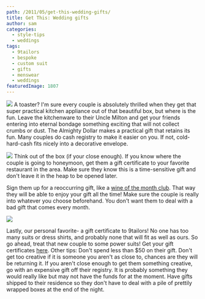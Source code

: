 ```yaml
---
path: /2011/05/get-this-wedding-gifts/
title: Get This: Wedding gifts
author: sam
categories: 
  - style-tips
  - weddings
tags: 
  - 9tailors
  - bespoke
  - custom suit
  - gifts
  - menswear
  - weddings
featuredImage: 1807
---
```

[![](http://1.bp.blogspot.com/-IBdzcEI2cVo/TcFlIgb7fxI/AAAAAAAAATQ/fvcJnXYGEk4/s400/early-wedding-gifts-800x800.jpg)](http://1.bp.blogspot.com/-IBdzcEI2cVo/TcFlIgb7fxI/AAAAAAAAATQ/fvcJnXYGEk4/s1600/early-wedding-gifts-800x800.jpg) A toaster? I'm sure every couple is absolutely thrilled when they get that super practical kitchen appliance out of that beautiful box, but where is the fun. Leave the kitchenware to their Uncle Milton and get your friends entering into eternal bondage something exciting that will not collect crumbs or dust. The Almighty Dollar makes a practical gift that retains its fun. Many couples do cash registry to make it easier on you. If not, cold-hard-cash fits nicely into a decorative envelope.

[![](http://1.bp.blogspot.com/-xjwEbhLCbzs/TcFiFSOcozI/AAAAAAAAATA/lS0NvKsccgA/s320/images.jpg)](http://1.bp.blogspot.com/-xjwEbhLCbzs/TcFiFSOcozI/AAAAAAAAATA/lS0NvKsccgA/s1600/images.jpg) Think out of the box (if your close enough). If you know where the couple is going to honeymoon, get them a gift certificate to your favorite restaurant in the area. Make sure they know this is a time-sensitive gift and don't leave it in the heap to be opened later.

Sign them up for a reoccurring gift, like a [wine of the month club](http://www.wineofthemonthclub.com/). That way they will be able to enjoy your gift all the time! Make sure the couple is really into whatever you choose beforehand. You don't want them to deal with a bad gift that comes every month.

[![](http://2.bp.blogspot.com/--MqBY3XC8aI/TcFkR2cb9OI/AAAAAAAAATI/f5AuycEthGo/s320/images-2.jpg)](http://2.bp.blogspot.com/--MqBY3XC8aI/TcFkR2cb9OI/AAAAAAAAATI/f5AuycEthGo/s1600/images-2.jpg)

Lastly, our personal favorite- a gift certificate to 9tailors! No one has too many suits or dress shirts, and probably none that will fit as well as ours. So go ahead, treat that new couple to some power suits! Get your gift certificates [here](http://9tailors.com/gifts/purchase). Other tips: Don't spend less than $50 on their gift. Don't get too creative if it is someone you aren't as close to, chances are they will be returning it. If you aren't close enough to get them something creative, go with an expensive gift off their registry. It is probably something they would really like but may not have the funds for at the moment. Have gifts shipped to their residence so they don't have to deal with a pile of prettily wrapped boxes at the end of the night.